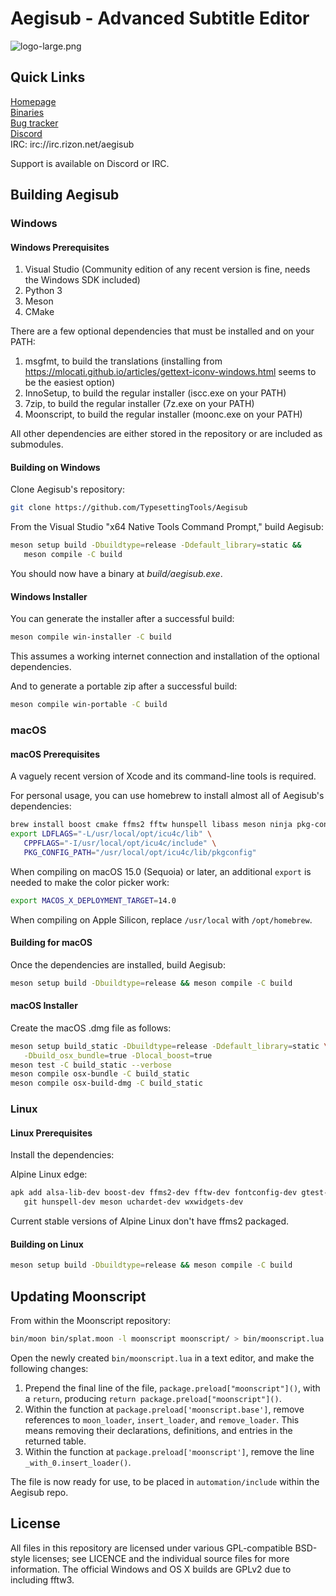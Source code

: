 # Aegisub - Advanced Subtitle Editor
![logo-large.png](https://aegisub.org/img/logo-large.png)
## Quick Links
[Homepage](https://aegisub.org/)\
[Binaries](https://aegisub.org/downloads/)\
[Bug tracker](https://github.com/TypesettingTools/Aegisub/issues)\
[Discord](https://discord.com/invite/AZaVyPr)\
IRC: irc://irc.rizon.net/aegisub
<!-- Markdown only allows HTTP links, so the IRC isn't clickable. -->

Support is available on Discord or IRC.

## Building Aegisub
### Windows
#### Windows Prerequisites
1. Visual Studio (Community edition of any recent version is fine, needs the
   Windows SDK included)
2. Python 3
3. Meson
4. CMake

There are a few optional dependencies that must be installed and on your PATH:

1. msgfmt, to build the translations (installing from
   https://mlocati.github.io/articles/gettext-iconv-windows.html seems to be
   the easiest option)
2. InnoSetup, to build the regular installer (iscc.exe on your PATH)
3. 7zip, to build the regular installer (7z.exe on your PATH)
4. Moonscript, to build the regular installer (moonc.exe on your PATH)

All other dependencies are either stored in the repository or are included as
submodules.

#### Building on Windows
Clone Aegisub's repository:
```sh
git clone https://github.com/TypesettingTools/Aegisub
```
From the Visual Studio "x64 Native Tools Command Prompt," build Aegisub:
```sh
meson setup build -Dbuildtype=release -Ddefault_library=static &&
   meson compile -C build
```
You should now have a binary at _build/aegisub.exe_.

#### Windows Installer
You can generate the installer after a successful build:
```sh
meson compile win-installer -C build
```
This assumes a working internet connection and installation of the
optional dependencies.

And to generate a portable zip after a successful build:
```sh
meson compile win-portable -C build
```

### macOS
#### macOS Prerequisites
A vaguely recent version of Xcode and its command-line tools is required.

For personal usage, you can use homebrew to install almost all of Aegisub's
dependencies:
```sh
brew install boost cmake ffms2 fftw hunspell libass meson ninja pkg-config zlib
export LDFLAGS="-L/usr/local/opt/icu4c/lib" \
   CPPFLAGS="-I/usr/local/opt/icu4c/include" \
   PKG_CONFIG_PATH="/usr/local/opt/icu4c/lib/pkgconfig"
```
When compiling on macOS 15.0 (Sequoia) or later, an additional `export` is
needed to make the color picker work:
```sh
export MACOS_X_DEPLOYMENT_TARGET=14.0
```
When compiling on Apple Silicon, replace `/usr/local` with `/opt/homebrew`.

#### Building for macOS
Once the dependencies are installed, build Aegisub:
```sh
meson setup build -Dbuildtype=release && meson compile -C build
```

#### macOS Installer
Create the macOS .dmg file as follows:
```sh
meson setup build_static -Dbuildtype=release -Ddefault_library=static \
   -Dbuild_osx_bundle=true -Dlocal_boost=true
meson test -C build_static --verbose
meson compile osx-bundle -C build_static
meson compile osx-build-dmg -C build_static
```

### Linux
#### Linux Prerequisites
Install the dependencies:

Alpine Linux edge:
```sh
apk add alsa-lib-dev boost-dev ffms2-dev fftw-dev fontconfig-dev gtest-dev \
   git hunspell-dev meson uchardet-dev wxwidgets-dev
```
Current stable versions of Alpine Linux don't have ffms2 packaged.

#### Building on Linux
```sh
meson setup build -Dbuildtype=release && meson compile -C build
```

## Updating Moonscript
From within the Moonscript repository:
```sh
bin/moon bin/splat.moon -l moonscript moonscript/ > bin/moonscript.lua
````
Open the newly created `bin/moonscript.lua` in a text editor, and make the
following changes:

1. Prepend the final line of the file, `package.preload["moonscript"]()`, with
   a `return`, producing `return package.preload["moonscript"]()`.
2. Within the function at `package.preload['moonscript.base']`, remove
   references to `moon_loader`, `insert_loader`, and `remove_loader`. This
   means removing their declarations, definitions, and entries in the returned
   table.
3. Within the function at `package.preload['moonscript']`, remove the line
   `_with_0.insert_loader()`.

The file is now ready for use, to be placed in `automation/include` within the
Aegisub repo.

## License
All files in this repository are licensed under various GPL-compatible
BSD-style licenses; see LICENCE and the individual source files for more
information. The official Windows and OS X builds are GPLv2 due to including
fftw3.

